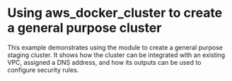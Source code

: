 # Using aws_docker_cluster to create a general purpose cluster

This example demonstrates using the module to create a general purpose
staging cluster. It shows how the cluster can be integrated with an
existing VPC, assigned a DNS address, and how its outputs can be used
to configure security rules.
